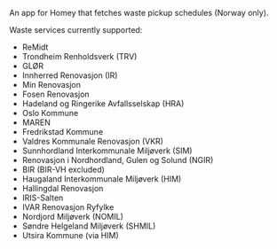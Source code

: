 An app for Homey that fetches waste pickup schedules (Norway only).

Waste services currently supported:
- ReMidt
- Trondheim Renholdsverk (TRV)
- GLØR
- Innherred Renovasjon (IR)
- Min Renovasjon
- Fosen Renovasjon
- Hadeland og Ringerike Avfallsselskap (HRA)
- Oslo Kommune
- MAREN
- Fredrikstad Kommune
- Valdres Kommunale Renovasjon (VKR)
- Sunnhordland Interkommunale Miljøverk (SIM)
- Renovasjon i Nordhordland, Gulen og Solund (NGIR)
- BIR (BIR-VH excluded)
- Haugaland Interkommunale Miljøverk (HIM)
- Hallingdal Renovasjon
- IRIS-Salten
- IVAR Renovasjon Ryfylke
- Nordjord Miljøverk (NOMIL)
- Søndre Helgeland Miljøverk (SHMIL)
- Utsira Kommune (via HIM)
